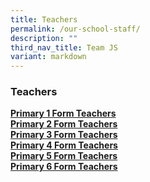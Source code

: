 ```yaml
---
title: Teachers
permalink: /our-school-staff/
description: ""
third_nav_title: Team JS
variant: markdown
---
```

### Teachers

[**Primary 1 Form Teachers**](/our-school-staff/p1-form-teachers/)<br>
[**Primary 2 Form Teachers**](/our-school-staff/p2-form-teachers/)<br>
[**Primary 3 Form Teachers**](/our-school-staff/p3-form-teachers/)<br>
[**Primary 4 Form Teachers**](/our-school-staff/p4-form-teachers/)<br>
[**Primary 5 Form Teachers**](/our-school-staff/p5-form-teachers/)<br>
[**Primary 6 Form Teachers**](/our-school-staff/p6-form-teachers/)<br>

